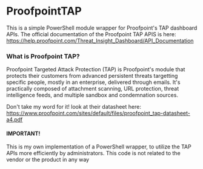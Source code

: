 # ProofpointTAP

This is a simple PowerShell module wrapper for Proofpoint's TAP dashboard APIs. The official documentation of the Proofpoint TAP APIS is here:
https://help.proofpoint.com/Threat_Insight_Dashboard/API_Documentation

### What is Proofpoint TAP?

Proofpoint Targeted Attack Protection (TAP) is Proofpoint's module that protects their customers from advanced persistent threats targetting specific people, mostly in an enterprise, delivered through emails. It's practically composed of attachment scanning, URL protection, threat intelligence feeds, and multiple sandbox and condemnation sources. 

Don't take my word for it! look at their datasheet here: 
https://www.proofpoint.com/sites/default/files/proofpoint_tap-datasheet-a4.pdf

#### IMPORTANT!

This is my own implementation of a PowerShell wrapper, to utilize the TAP APIs more efficiently by administrators. This code is not related to the vendor or the product in any way
